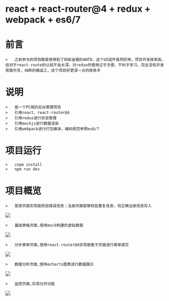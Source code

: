 #   react + react-router@4 + redux + webpack + es6/7

#   前言
    >   之前参与的项目都是使用到了蚂蚁金服的ANTD，这个UI组件虽然好用，项目开发效率高，但对于react-route的认知不会太深，对redux的使用过于方便，不利于学习，完全没有开发思路可言，纯粹的搬运工，这个项目好更深一点的练练手
     
#   说明
    >   是一个PC端的后台管理项目
    >   引用react、react-router@4
    >   引用redux进行状态管理
    >   引用mockjs进行数据渲染
    >   引用webpack进行打包编译，编码规范参照es6/7

#   项目运行
    >   cnpm install
    >   npm run dev

#   项目概览
    >   登录页面实现能校验错误信息；注册页面能够校验重复信息，将正确注册信息存入
   <img src="https://github.com/yangdongMC/redux-project/blob/master/src/images/project1.png"/>

    >   基础表格页面,使用mock构建的虚拟数据
   <img src="https://github.com/yangdongMC/redux-project/blob/master/src/images/project2.png"/>  

    >   分步表单页面,使用react-router@4实现嵌套子页面进行表单提交
   <img src="https://github.com/yangdongMC/redux-project/blob/master/src/images/project3.png"/>

    >   数据分析页面,使用echarts图表进行数据展示
   <img src="https://github.com/yangdongMC/redux-project/blob/master/src/images/project4.png"/>

    >   监控页面,实现分页功能
   <img src="https://github.com/yangdongMC/redux-project/blob/master/src/images/project5.png"/>